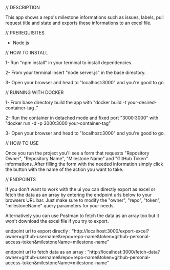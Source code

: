 // DESCRIPTION

This app shows a repo's milestone informations such as issues, labels, pull request title and state and exports these informations to an excel file.


// PREREQUISITES

- Node js


// HOW TO INSTALL

1- Run "npm install" in your terminal to install dependencies.

2- From your terminal insert "node server.js" in the base directory.

3- Open your browser and head to "localhost:3000" and you're good to go.


// RUNNING WITH DOCKER 

1- From base directory build the app with "docker build -t your-desired-container-tag ."

2- Run the container in detached mode and fixed port "3000:3000" with "docker run -d -p 3000:3000 your-container-tag"

3- Open your browser and head to "localhost:3000" and you're good to go.


// HOW TO USE

Once you run the project you'll see a form that requests "Repository Owner", "Repository Name", "Milestone Name" and "GitHub Token" informations. After filling the form with the needed information simply click the button with the name of the action you want to take.


// ENDPOINTS

If you don't want to work with the ui you can directly export as excel or fetch the data as an array by entering the endpoint urls below to your browsers URL bar. Just make sure to modify the "owner", "repo", "token", "milestoneName" query parameters for your needs.

Alternatively you can use Postman to fetch the data as an array too but it won't download the excel file if you try to export.

endpoint url to export directly : "http://localhost:3000/export-excel?owner=github-username&repo=repo-name&token=github-personal-access-token&milestoneName=milestone-name"

endpoint url to fetch data as an array : "http://localhost:3000/fetch-data?owner=github-username&repo=repo-name&token=github-personal-access-token&milestoneName=milestone-name"
